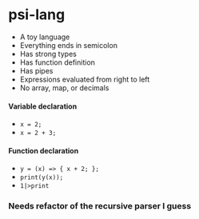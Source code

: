 psi-lang
==============

- A toy language
- Everything ends in semicolon
- Has strong types
- Has function definition
- Has pipes
- Expressions evaluated from right to left
- No array, map, or decimals



#### Variable declaration
- `x = 2;`
- `x = 2 + 3;`

#### Function declaration
- `y = (x) => { x + 2; };`
- `print(y(x));`
- `1|>print`

### Needs refactor of the recursive parser I guess